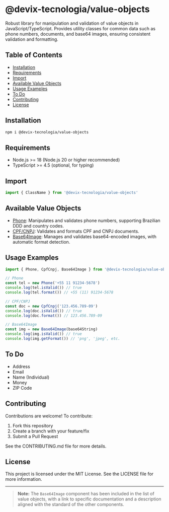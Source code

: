 # @devix-tecnologia/value-objects

Robust library for manipulation and validation of value objects in JavaScript/TypeScript. Provides utility classes for common data such as phone numbers, documents, and base64 images, ensuring consistent validation and formatting.

## Table of Contents
- [Installation](#installation)
- [Requirements](#requirements)
- [Import](#import)
- [Available Value Objects](#available-value-objects)
- [Usage Examples](#usage-examples)
- [To Do](#to-do)
- [Contributing](#contributing)
- [License](#license)

## Installation

```bash
npm i @devix-tecnologia/value-objects
```

## Requirements
- Node.js >= 18 (Node.js 20 or higher recommended)
- TypeScript >= 4.5 (optional, for typing)

## Import

```typescript
import { ClassName } from '@devix-tecnologia/value-objects'
```

## Available Value Objects

- [Phone](./src/telefone/readme.md): Manipulates and validates phone numbers, supporting Brazilian DDD and country codes.
- [CPF/CNPJ](./src/cpf_cnpj/readme.md): Validates and formats CPF and CNPJ documents.
- [Base64Image](./src/imagem_base64/readme.md): Manages and validates base64-encoded images, with automatic format detection.

## Usage Examples

```typescript
import { Phone, CpfCnpj, Base64Image } from '@devix-tecnologia/value-objects'

// Phone
const tel = new Phone('+55 11 91234-5678')
console.log(tel.isValid()) // true
console.log(tel.format()) // +55 (11) 91234-5678

// CPF/CNPJ
const doc = new CpfCnpj('123.456.789-09')
console.log(doc.isValid()) // true
console.log(doc.format()) // 123.456.789-09

// Base64Image
const img = new Base64Image(base64String)
console.log(img.isValid()) // true
console.log(img.getFormat()) // 'png', 'jpeg', etc.
```

## To Do
- Address
- Email
- Name (Individual)
- Money
- ZIP Code

## Contributing
Contributions are welcome! To contribute:
1. Fork this repository
2. Create a branch with your feature/fix
3. Submit a Pull Request

See the CONTRIBUTING.md file for more details.

## License
This project is licensed under the MIT License. See the LICENSE file for more information.

---

> **Note:** The `Base64Image` component has been included in the list of value objects, with a link to specific documentation and a description aligned with the standard of the other components.